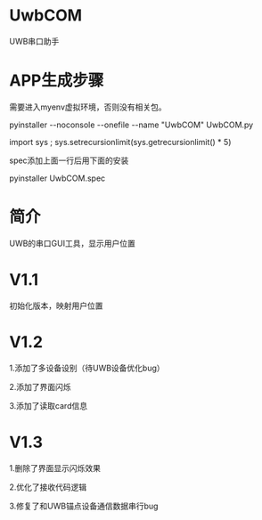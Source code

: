 # UwbCOM
UWB串口助手

# APP生成步骤

需要进入myenv虚拟环境，否则没有相关包。

pyinstaller --noconsole --onefile --name "UwbCOM" UwbCOM.py

import sys ; sys.setrecursionlimit(sys.getrecursionlimit() * 5)

spec添加上面一行后用下面的安装

pyinstaller UwbCOM.spec 

# 简介
UWB的串口GUI工具，显示用户位置

# V1.1
初始化版本，映射用户位置

# V1.2
1.添加了多设备设别（待UWB设备优化bug）

2.添加了界面闪烁

3.添加了读取card信息

# V1.3

1.删除了界面显示闪烁效果

2.优化了接收代码逻辑

3.修复了和UWB锚点设备通信数据串行bug



